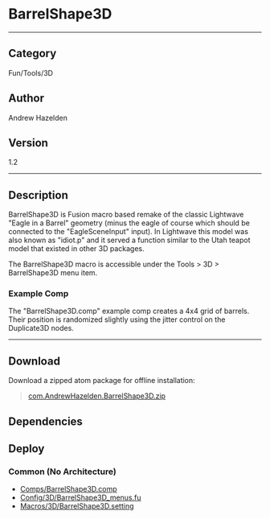 # BarrelShape3D
___

## Category
Fun/Tools/3D

## Author
Andrew Hazelden

## Version
1.2

___

## Description
<p>BarrelShape3D is Fusion macro based remake of the classic Lightwave "Eagle in a Barrel" geometry (minus the eagle of course which should be connected to the "EagleSceneInput" input). In Lightwave this model was also known as "idiot.p" and it served a function similar to the Utah teapot model that existed in other 3D packages.</p>

<p>The BarrelShape3D macro is accessible under the Tools &gt; 3D &gt; BarrelShape3D menu item.</p>

<h3>Example Comp</h3>

<p>The "BarrelShape3D.comp" example comp creates a 4x4 grid of barrels. Their position is randomized slightly using the jitter control on the Duplicate3D nodes.</p>

___

## Download

Download a zipped atom package for offline installation:
> [com.AndrewHazelden.BarrelShape3D.zip](https://gitlab.com/WeSuckLess/Reactor/-/archive/master/Reactor-master.zip?path=Atoms/com.AndrewHazelden.BarrelShape3D)  

## Dependencies

## Deploy

### Common (No Architecture)

<ul>
<li><a href="https://gitlab.com/WeSuckLess/Reactor/-/blob/master/Atoms/com.AndrewHazelden.BarrelShape3D/Comps/BarrelShape3D.comp?ref_type=heads">Comps/BarrelShape3D.comp</a></li>
<li><a href="https://gitlab.com/WeSuckLess/Reactor/-/blob/master/Atoms/com.AndrewHazelden.BarrelShape3D/Config/3D/BarrelShape3D_menus.fu?ref_type=heads">Config/3D/BarrelShape3D_menus.fu</a></li>
<li><a href="https://gitlab.com/WeSuckLess/Reactor/-/blob/master/Atoms/com.AndrewHazelden.BarrelShape3D/Macros/3D/BarrelShape3D.setting?ref_type=heads">Macros/3D/BarrelShape3D.setting</a></li>
</ul>

